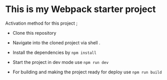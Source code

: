 # This is my Webpack starter project 

Activation method  for this project ;

- Clone this repository 

- Navigate into the cloned project via shell . 

- Install the dependencies by ` npm install `

- Start the project in dev mode use `npm run dev`

- For building and making the project ready for deploy use `npm run build ` 